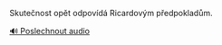 
Skutečnost opět odpovídá Ricardovým předpokladům.

[🔊 Poslechnout audio](/data/7-paragraphs/audio/chapter_37/para_008-Skutenost-opt-odpovd-Ricardovm-pedpokladm.mp3)
